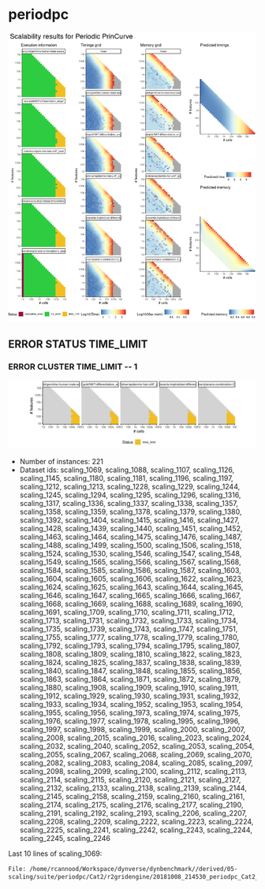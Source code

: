 # periodpc
![Overview](periodpc.png)

## ERROR STATUS TIME_LIMIT

### ERROR CLUSTER TIME_LIMIT -- 1
![Cluster plot](error_class_plots/periodpc_time_limit_1.png)

 * Number of instances: 221
 * Dataset ids: scaling_1069, scaling_1088, scaling_1107, scaling_1126, scaling_1145, scaling_1180, scaling_1181, scaling_1196, scaling_1197, scaling_1212, scaling_1213, scaling_1228, scaling_1229, scaling_1244, scaling_1245, scaling_1294, scaling_1295, scaling_1296, scaling_1316, scaling_1317, scaling_1336, scaling_1337, scaling_1338, scaling_1357, scaling_1358, scaling_1359, scaling_1378, scaling_1379, scaling_1380, scaling_1392, scaling_1404, scaling_1415, scaling_1416, scaling_1427, scaling_1428, scaling_1439, scaling_1440, scaling_1451, scaling_1452, scaling_1463, scaling_1464, scaling_1475, scaling_1476, scaling_1487, scaling_1488, scaling_1499, scaling_1500, scaling_1506, scaling_1518, scaling_1524, scaling_1530, scaling_1546, scaling_1547, scaling_1548, scaling_1549, scaling_1565, scaling_1566, scaling_1567, scaling_1568, scaling_1584, scaling_1585, scaling_1586, scaling_1587, scaling_1603, scaling_1604, scaling_1605, scaling_1606, scaling_1622, scaling_1623, scaling_1624, scaling_1625, scaling_1643, scaling_1644, scaling_1645, scaling_1646, scaling_1647, scaling_1665, scaling_1666, scaling_1667, scaling_1668, scaling_1669, scaling_1688, scaling_1689, scaling_1690, scaling_1691, scaling_1709, scaling_1710, scaling_1711, scaling_1712, scaling_1713, scaling_1731, scaling_1732, scaling_1733, scaling_1734, scaling_1735, scaling_1739, scaling_1743, scaling_1747, scaling_1751, scaling_1755, scaling_1777, scaling_1778, scaling_1779, scaling_1780, scaling_1792, scaling_1793, scaling_1794, scaling_1795, scaling_1807, scaling_1808, scaling_1809, scaling_1810, scaling_1822, scaling_1823, scaling_1824, scaling_1825, scaling_1837, scaling_1838, scaling_1839, scaling_1840, scaling_1847, scaling_1848, scaling_1855, scaling_1856, scaling_1863, scaling_1864, scaling_1871, scaling_1872, scaling_1879, scaling_1880, scaling_1908, scaling_1909, scaling_1910, scaling_1911, scaling_1912, scaling_1929, scaling_1930, scaling_1931, scaling_1932, scaling_1933, scaling_1934, scaling_1952, scaling_1953, scaling_1954, scaling_1955, scaling_1956, scaling_1973, scaling_1974, scaling_1975, scaling_1976, scaling_1977, scaling_1978, scaling_1995, scaling_1996, scaling_1997, scaling_1998, scaling_1999, scaling_2000, scaling_2007, scaling_2008, scaling_2015, scaling_2016, scaling_2023, scaling_2024, scaling_2032, scaling_2040, scaling_2052, scaling_2053, scaling_2054, scaling_2055, scaling_2067, scaling_2068, scaling_2069, scaling_2070, scaling_2082, scaling_2083, scaling_2084, scaling_2085, scaling_2097, scaling_2098, scaling_2099, scaling_2100, scaling_2112, scaling_2113, scaling_2114, scaling_2115, scaling_2120, scaling_2121, scaling_2127, scaling_2132, scaling_2133, scaling_2138, scaling_2139, scaling_2144, scaling_2145, scaling_2158, scaling_2159, scaling_2160, scaling_2161, scaling_2174, scaling_2175, scaling_2176, scaling_2177, scaling_2190, scaling_2191, scaling_2192, scaling_2193, scaling_2206, scaling_2207, scaling_2208, scaling_2209, scaling_2222, scaling_2223, scaling_2224, scaling_2225, scaling_2241, scaling_2242, scaling_2243, scaling_2244, scaling_2245, scaling_2246

Last 10 lines of scaling_1069:
```
File: /home/rcannood/Workspace/dynverse/dynbenchmark//derived/05-scaling/suite/periodpc/Cat2/r2gridengine/20181008_214530_periodpc_Cat2_kzjNm2d9Dq/log/log.389.e.txt
```


